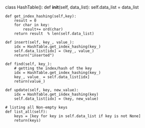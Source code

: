 class HashTable():
    def __init__(self, data_list):
        self.data_list = data_list

    def get_index_hashing(self,key):
        result = 0
        for char in key:
            result+= ord(char)
        return result  % len(self.data_list)

    def insert(self, key_, value_):
        idx = HashTable.get_index_hashing(key_)
        self.data_list[idx] = (key_, value_)
        return("inserted")

    def find(self, key_):
        # getting the index/hash of the key
        idx = HashTable.get_index_hashing(key_)
        key_, value_ = self.data_list[idx]
        return(value_)

    def update(self, key, new_value):
        idx = HashTable.get_index_hashing(key)
        self.data_list[idx] = (key, new_value)

    # listing all Non-empty keys
    def list_all(self):
        keys = [key for key in self.data_list if key is not None]
        return(keys)
